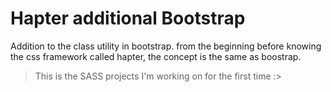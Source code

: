 # Hapter additional Bootstrap

Addition to the class utility in bootstrap. from the beginning before knowing the css framework called hapter, the concept is the same as boostrap.

> This is the SASS projects I'm working on for the first time :>